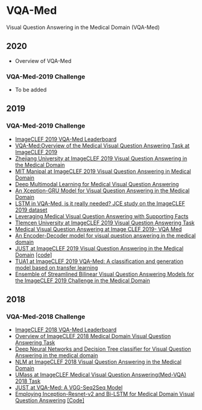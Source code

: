 # VQA-Med
Visual Question Answering in the Medical Domain (VQA-Med)

## 2020
- Overview of VQA-Med

### VQA-Med-2019 Challenge
- To be added

## 2019

### VQA-Med-2019 Challenge
- [ImageCLEF 2019 VQA-Med Leaderboard](https://www.crowdai.org/challenges/imageclef-2019-vqa-med/leaderboards)
- [VQA-Med:Overview of the Medical Visual Question Answering Task at ImageCLEF 2019](http://ceur-ws.org/Vol-2380/paper_272.pdf)
- [Zhejiang University at ImageCLEF 2019 Visual Question Answering in the Medical Domain](http://ceur-ws.org/Vol-2380/paper_85.pdf)
- [MIT Manipal at ImageCLEF 2019 Visual Question Answering in Medical Domain](http://ceur-ws.org/Vol-2380/paper_167.pdf)
- [Deep Multimodal Learning for Medical Visual Question Answering](http://ceur-ws.org/Vol-2380/paper_123.pdf)
- [An Xception-GRU Model for Visual Question Answering in the Medical Domain](http://ceur-ws.org/Vol-2380/paper_127.pdf)
- [LSTM in VQA-Med, is it really needed? JCE study on the ImageCLEF 2019 dataset](http://ceur-ws.org/Vol-2380/paper_116.pdf)
- [Leveraging Medical Visual Question Answering with Supporting Facts](http://ceur-ws.org/Vol-2380/paper_112.pdf)
- [Tlemcen University at ImageCLEF 2019 Visual Question Answering Task](http://ceur-ws.org/Vol-2380/paper_117.pdf)
- [Medical Visual Question Answering at Image CLEF 2019- VQA Med](http://ceur-ws.org/Vol-2380/paper_147.pdf)
- [An Encoder-Decoder model for visual question answering in the medical domain](http://ceur-ws.org/Vol-2380/paper_124.pdf)
- [JUST at ImageCLEF 2019 Visual Question Answering in the Medical Domain](http://ceur-ws.org/Vol-2380/paper_125.pdf) [[code]](https://github.com/bashartalafha/VQA-Med)
- [TUA1 at ImageCLEF 2019 VQA-Med: A classification and generation model based on transfer learning](http://ceur-ws.org/Vol-2380/paper_190.pdf)
- [Ensemble of Streamlined Bilinear Visual Question Answering Models for the ImageCLEF 2019 Challenge in the Medical Domain](http://ceur-ws.org/Vol-2380/paper_64.pdf)

## 2018

### VQA-Med-2018 Challenge
- [ImageCLEF 2018 VQA-Med Leaderboard](https://www.crowdai.org/challenges/imageclef-2018-vqa-med/leaderboards)
- [Overview of ImageCLEF 2018 Medical Domain Visual Question Answering Task](http://ceur-ws.org/Vol-2125/paper_212.pdf)
- [Deep Neural Networks and Decision Tree classifier for Visual Question Answering in the medical domain](http://ceur-ws.org/Vol-2125/paper_159.pdf)
- [NLM at ImageCLEF 2018 Visual Question Answering in the Medical Domain](http://ceur-ws.org/Vol-2125/paper_165.pdf)
- [UMass at ImageCLEF Medical Visual Question Answering(Med-VQA) 2018 Task](http://ceur-ws.org/Vol-2125/paper_163.pdf)
- [JUST at VQA-Med: A VGG-Seq2Seq Model](http://ceur-ws.org/Vol-2125/paper_171.pdf)
- [Employing Inception-Resnet-v2 and Bi-LSTM for Medical Domain Visual Question Answering](http://ceur-ws.org/Vol-2125/paper_107.pdf) [[Code]](https://github.com/youngzhou97qz/CLEF2018-VQA-Med)
